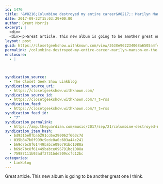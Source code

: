 ```yaml
---
id: 1476
title: '&#8216;Columbine destroyed my entire career&#8217;: Marilyn Manson on the perils of being the lord of darkness'
date: 2017-09-22T15:03:29+00:00
author: Brent Morris
excerpt: |
  <div>
  <div><p>Great article. This new album is going to be another great one I think.&nbsp;</p></div></div>
layout: post
guid: https://closetgeekshow.withknown.com/view/2638e962234068a6505a4fccc14e36f0
permalink: /columbine-destroyed-my-entire-career-marilyn-manson-on-the-perils-of-being-the-lord-of-darkness/
enclosure:
  - |
    
    
    
syndication_source:
  - The Closet Geek Show Linkblog
syndication_source_uri:
  - https://closetgeekshow.withknown.com/
syndication_source_id:
  - https://closetgeekshow.withknown.com/?_t=rss
syndication_feed:
  - https://closetgeekshow.withknown.com/?_t=rss
syndication_feed_id:
  - "7"
syndication_permalink:
  - https://amp.theguardian.com/music/2017/sep/21/columbine-destroyed-my-entire-career-marilyn-manson-on-the-perils-of-being-the-lord-of-darkness
syndication_item_hash:
  - bd9315e0fba6291cd6e290062f663c7d
  - 035b847b0f999c9ede0a0c603a44c241
  - b69d7bc8f61449babce096791bc1088a
  - b69d7bc8f61449babce096791bc1088a
  - 75987111b93adf2731bde509ccfc12bc
categories:
  - Linkblog
---
```

<div class="known-bookmark">
  <div class="e-content">
    <p>
      Great article. This new album is going to be another great one I think. 
    </p>
  </div>
</div>